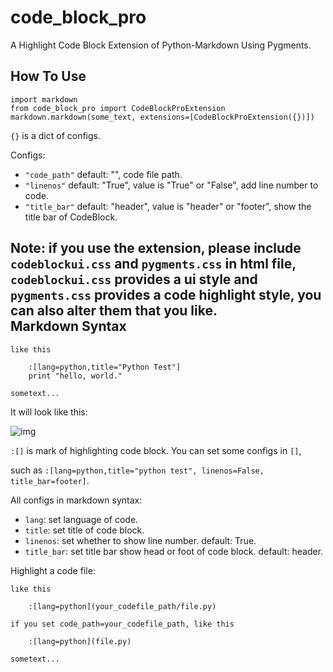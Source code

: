 code_block_pro
==============

A Highlight Code Block Extension of Python-Markdown Using Pygments.

How To Use
----------

    import markdown
    from code_block_pro import CodeBlockProExtension
    markdown.markdown(some_text, extensions=[CodeBlockProExtension({})])
  
`{}` is a dict of configs.

Configs:

* `"code_path"`  default: "", code file path.
* `"linenos"`  default: "True", value is "True" or "False", add line number to code.
* `"title_bar"`  default: "header", value is "header" or "footer", show the title bar of CodeBlock.
    
Note: if you use the extension, please include `codeblockui.css` and `pygments.css` in html file, `codeblockui.css` provides a ui style and `pygments.css` provides a code highlight style, you can also alter them that you like.  
Markdown Syntax
---------------

    like this
        
        :[lang=python,title="Python Test"]
        print "hello, world."
    
    sometext...
    
    
It will look like this:

![img](https://github.com/veerkat/code_block_pro/raw/master/preview/preview.png)

`:[]` is mark of highlighting code block. You can set some configs in `[]`,

such as `:[lang=python,title="python test", linenos=False, title_bar=footer]`.

All configs in markdown syntax:

* `lang`: set language of code.
* `title`: set title of code block.
* `linenos`: set whether to show line number. default: True.
* `title_bar`: set title bar show head or foot of code block. default: header.

Highlight a code file:

    like this
    
        :[lang=python](your_codefile_path/file.py)
        
    if you set code_path=your_codefile_path, like this
    
        :[lang=python](file.py)
        
    sometext...
    

